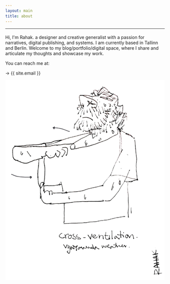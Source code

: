 ```yaml
---
layout: main
title: about
---
```

****
<h1 class="name" style="margin-top:0px;"></h1>

<div class="col-12 col-md-3 col-lg-12 intro">
<span class="penname">Hi, I'm Rahak.</span><span class="name"></span> a designer and creative generalist with a passion for narratives, digital publishing, and systems. I am currently based in Tallinn and Berlin.
<span class="penname">Welcome to my blog/portfolio/digital space, where I share and articulate my thoughts and showcase my work.</span>
<p></p>
</div>

<p>You can reach me at:</p>
→ {{ site.email }}  

![self](img/Cross-Ventilation.png)

<!---
## Work
 {% for item in site.data.cv.work %}
 <div class="row">
    <div class="col-3 col-lg-3 col-md-3 col-sm-3" style="border-top:4px solid black;">
         <p style="padding:10px 0px 0px 0px;">{{ item.year }}</p>
    </div>
    <div class="col-9 col-lg-9 col-md-9 col-sm-9">
        <p><b>{{ item.title }}</b><br>
        {{ item.firm }} <a href="{{ item.url }}">{{ item.url }}</a></p>
        <p>{{ item.description }}</p>
     </div>
</div>
{% endfor %}

## Education
{% for item in site.data.cv.Education %}
 <div class="row">
    <div class="col-3 col-lg-3 col-md-3 col-sm-3" style="border-top:4px solid black;">
         <p style="padding:10px 0px 0px 0px;">{{ item.year }}</p>
    </div>
    <div class="col-9 col-lg-9 col-md-9 col-sm-9">
        <p><b>{{ item.title }}</b><br>{% if item.url %}<a href="{{ item.url }}">Link</a>{% endif %}</p>
        <p>{{ item.firm }}</p>
        <p>{{ item.description }}</p>
    </div>
</div>
{% endfor %}

## Film Festivals and Collaborations
{% for item in site.data.cv.Film-Festivals %}
 <div class="row">
    <div class="col-3 col-lg-3 col-md-3 col-sm-3" style="border-top:4px solid black;">
         <p style="padding:10px 0px 0px 0px;">{{ item.year }}</p>
    </div>
    <div class="col-9 col-lg-9 col-ms-9 col-sm-9">
        <p><b>{{ item.title }}</b><br><a href="{{ item.url }}">Link</a></p>
    <p>{{ item.firm }}</p>
        <p>{{ item.description }}</p>
    </div>
</div>
{% endfor %}

## Skills
{% for item in site.data.cv.Skills %}
 <div class="row">
    <div class="col-9 col-lg-3 col-md-3 col-sm-3" style="border-top:4px solid black;">
    </div>
    <div class="col-9 col-lg-9 col-md-9 col-sm-9">
        <p style="padding:10px 0px 0px 0px;"><b>{{ item.title }}</b><br>
        {{ item.firm }}
        {{ item.description }}</p>
    </div>
</div>
{% endfor %}

## Extra Curriculars and Hobbies
{% for item in site.data.cv.extra %}
 <div class="row">
    <div class="col-9 col-lg-3 col-md-3 col-sm-3" style="border-top:4px solid black;">
         <p style="padding:10px 0px 0px 0px;">{{ item.year }}</p>
    </div>
    <div class="col-9 col-lg-9 col-md-9 col-sm-9 d-flex">
        <p>{{ item.title }}<br>
        {{ item.firm }}
        {{ item.description }}</p>
    </div>
</div>
{% endfor %}

## Languages
{% for item in site.data.cv.Languages %}
 <div class="row">
    <div class="col-9 col-lg-3 col-md-3 col-sm-3" style="border-top:4px solid black;">
         <p style="padding:10px 0px 0px 0px;">{{ item.year }}</p>
    </div>
    <div class="col-9 col-lg-9 col-md-9 col-sm-9 d-flex">
        <p><b>{{ item.title }}</b><br>
        {{ item.firm }}
        {{ item.description }}</p>
    </div>
</div>
{% endfor %}


--->

